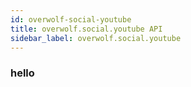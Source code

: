 ```yaml
---
id: overwolf-social-youtube
title: overwolf.social.youtube API
sidebar_label: overwolf.social.youtube
---
```


### hello